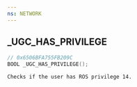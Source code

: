 ```yaml
---
ns: NETWORK
---
```

## _UGC_HAS_PRIVILEGE

```c
// 0x6506BFA755FB209C
BOOL _UGC_HAS_PRIVILEGE();
```

```
Checks if the user has ROS privilege 14.
```

